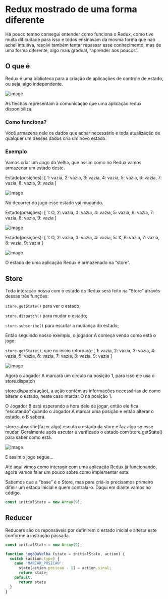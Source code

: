 # Redux mostrado de uma forma diferente

Há pouco tempo consegui entender como funciona o Redux, como tive muita dificudade para isso e todos ensinavam da mosma forma que nao achei intuitiva, resolvi também tentar repassar esse conhecimento, mas de uma forma diferente, algo mais gradual, “aprender aos poucos”.

## O que é

Redux é uma biblioteca para a criação de aplicações de controle de estado, ou seja, algo independente.

![image](https://user-images.githubusercontent.com/27368585/75840200-71e65c80-5da9-11ea-9990-eeac8f9177cb.png)

As flechas representam a comunicação que uma aplicação redux disponibiliza.

### Como funciona?

Você armazena nele os dados que achar necessário e toda atualização de qualquer um desses dados cria um novo estado.

### Exemplo

Vamos criar um Jogo da Velha, que assim como no Redux vamos armazenar um estado deste.

Estado(posições): [ 1: vazia, 2: vazia, 3: vazia, 4: vazia, 5: vazia, 6: vazia, 7: vazia, 8: vazia, 9: vazia ]

![image](https://user-images.githubusercontent.com/27368585/75840277-9f330a80-5da9-11ea-95c1-aa5d349f40f1.png)

No decorrer do jogo esse estado vai mudando.

Estado(posições): [ 1: O, 2: vazia, 3: vazia, 4: vazia, 5: vazia, 6: vazia, 7: vazia, 8: vazia, 9: vazia ]

![image](https://user-images.githubusercontent.com/27368585/75840349-c2f65080-5da9-11ea-8fdf-77b59b578d29.png)

Estado(posições): [ 1: O, 2: vazia, 3: vazia, 4: vazia, 5: X, 6: vazia, 7: vazia, 8: vazia, 9: vazia ]

![image](https://user-images.githubusercontent.com/27368585/75840361-cf7aa900-5da9-11ea-8d4e-f77e50ec40e2.png)

O estado de uma aplicação Redux é armazenado na “store”.

## Store

Toda interação nossa com o estado do Redux será feito na “Store” através dessas três funções:

`store.getState()` para ver o estado;

`store.dispatch()` para mudar o estado;

`store.subscribe()` para escutar a mudança do estado;

Então seguindo nosso exemplo, o jogador A começa vendo como está o jogo:

`store.getState()`, que no início retornará: [ 1: vazia, 2: vazia, 3: vazia, 4: vazia, 5: vazia, 6: vazia, 7: vazia, 8: vazia, 9: vazia ]

![image](https://user-images.githubusercontent.com/27368585/75840452-ffc24780-5da9-11ea-9d24-14657e1e4980.png)

Agora o Jogador A marcará um círculo na posição 1, para isso ele usa o store.dispatch

store.dispatch(ação), a ação contém as informações necessárias de como alterar o estado, neste caso marcar O na posição 1.

O Jogador B está esperando a hora dele de jogar, então ele fica “escutando” quando o Jogador A marcar uma posição e então alterar o estado, o B saberá.

store.subscribe(fazer algo) escuta o estado da store e faz algo se esse mudar. Geralmente após escutar é verificado o estado com store.getState() para saber como está.

![image](https://user-images.githubusercontent.com/27368585/75840482-16689e80-5daa-11ea-8758-f3842942cbb7.png)

E assim o jogo segue…

Até aqui vimos como interagir com uma aplicação Redux já funcionando, agora vamos falar um pouco sobre como implementar esta.

Sabemos que a “base” é o Store, mas para criá-lo precisamos primeiro difinir um estado inicial e quem contrala-o. Daqui em diante vamos no código.

```js
const initialState = new Array(9);
```

## Reducer

Reducers são os reponsáveis por definirem o estado inicial e alterar este conforme a instrução passada.

```js
const initialState = new Array(9);

function jogoDaVelha (state = initialState, action) {
  switch (action.type) {
    case 'MARCAR_POSICAO':
      state[action.posicao - 1] = action.sinal;
      return state;
    default:
      return state
  }
}
```
